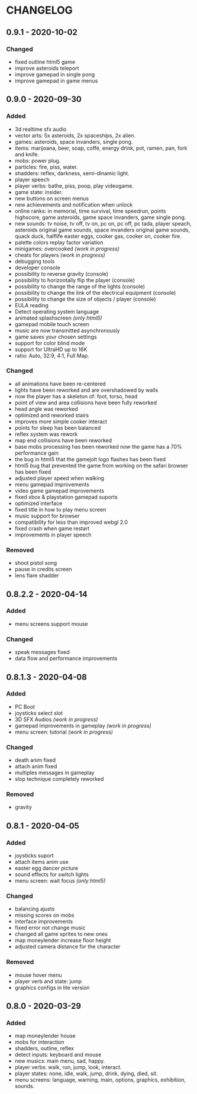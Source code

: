 # CHANGELOG #

## 0.9.1 - 2020-10-02 ##

### Changed ###
 * fixed outline html5 game
 * improve asteroids teleport
 * improve gamepad in single pong
 * improve gamepad in game menus

## 0.9.0 - 2020-09-30 ##

### Added ###
 * 3d realtime sfx audio
 * vector arts: 5x asteroids, 2x spaceships, 2x alien.
 * games: asteroids, space invanders, single pong.
 * items: marijoana, beer, soap, coffé, energy drink, pot, ramen, pan, fork and knife.
 * mobs: power plug.
 * particles: fire, piss, water.
 * shadders: reflex, darkness, semi-dinamic light.
 * player speech
 * player verbs: bathe, piss, poop, play videogame.
 * game state: insider.
 * new buttons on screen menus
 * new achievements and notification when unlock
 * online ranks: in memorial, time survival, time speedrun, points highscore, game asteroids, game space invanders, game single pong.
 * new sounds: tv noise, tv off, tv on, pc on, pc off, pc tada, player speach, asteroids original game sounds, space invanders original game sounds, quack duck, halflife easter eggs, cooker gas, cooker on, cooker fire.
 * palette colors replay factor variation
 * minigames: overcooked _(work in progress)_
 * cheats for players _(work in progress)_
 * debugging tools
 * developer console
 * possibility to reverse gravity (console)
 * possibility to horizontally flip the player (console)
 * possibility to change the range of the lights (console)
 * possibility to change the link of the electrical equipment (console)
 * possibility to change the size of objects / player (console)
 * EULA reading
 * Detect operating system language
 * animated splashscreen _(only html5)_
 * gamepad mobile touch screen
 * music are now transmitted asynchronously
 * game saves your chosen settings
 * support for color blind mode
 * support for UltraHD up to 16K
 * ratio: Auto, 32:9, 4:1, Full Map.


### Changed ###
 * all animations have been re-centered
 * lights have been reworked and are overshadowed by walls
 * now the player has a skeleton of: foot, torso, head
 * point of view and area collisions have been fully reworked
 * head angle was reworked
 * optimized and reworked stairs
 * improves more simple cooker interact
 * points for sleep has been balanced
 * reflex system was rework
 * map end collisions have been reworked
 * base mobs processing has been reworked now the game has a 70% performance gain
 * the bug in html5 that the gamejolt logo flashes has been fixed
 * html5 bug that prevented the game from working on the safari browser has been fixed
 * adjusted player speed when walking
 * menu gamepad improvements
 * video game gamepad improvements
 * fixed xbox & playstation gamepad suports
 * optimized interface
 * fixed title in how to play menu screen
 * music support for browser
 * compatibility for less than improved webgl 2.0
 * fixed crash when game restart
 * improvements in player speech
 
 ### Removed ###
 * shoot pistol song
 * pause in credits screen
 * lens flare shadder
 
## 0.8.2.2 - 2020-04-14 ##

### Added ###
 
 * menu screens support mouse

### Changed ###
 
 * speak messages fixed
 * data flow and performance improvements

## 0.8.1.3 - 2020-04-08 ##

### Added ###
 
 * PC Boot 
 * joysticks select slot
 * 3D SFX Audios _(work in progress)_
 * gamepad improvements in gameplay _(work in progress)_
 * menu screen: tutorial _(work in progress)_

### Changed ###
 
 * death anim fixed
 * attach anim fixed 
 * multiples messages in gameplay
 * slop technique completely reworked

### Removed ###

 * gravity

## 0.8.1 - 2020-04-05 ##

### Added ###

 * joysticks suport
 * attach items anim use
 * easter egg dancer picture
 * sound effects for switch lights
 * menu screen: wait focus _(only html5)_

### Changed ###
 
 * balancing ajusts
 * missing scores on mobs
 * interface improvements
 * fixed error not change music
 * changed all game sprites to new ones
 * map moneylender increase floor height
 * adjusted camera distance for the character

### Removed ###

 * mouse hover menu
 * player verb and state: jump
 * graphics configs in lite version

## 0.8.0 - 2020-03-29 ##

### Added ###

 * map moneylender house
 * mobs for interaction
 * shadders, outline, reflex
 * detect inputs: keyboard and mouse
 * new musics: main menu, sad, happy.
 * player verbs: walk, run, jump, look, interact.
 * player states: none, idle, walk, jump, drink, dying, died, sit.
 * menu screens: language, warning, main, options, graphics, exhibition, sounds.
